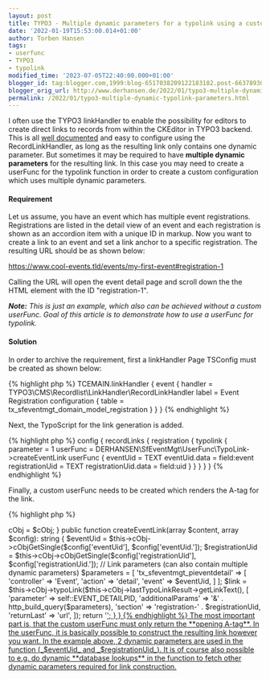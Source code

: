 ```yaml
---
layout: post
title: TYPO3 - Multiple dynamic parameters for a typolink using a custom userFunc
date: '2022-01-19T15:53:00.014+01:00'
author: Torben Hansen
tags:
- userfunc
- TYPO3
- typolink
modified_time: '2023-07-05T22:40:00.000+01:00'
blogger_id: tag:blogger.com,1999:blog-6517038209122183182.post-6637893069431677698
blogger_orig_url: http://www.derhansen.de/2022/01/typo3-multiple-dynamic-typolink-parameters.html
permalink: /2022/01/typo3-multiple-dynamic-typolink-parameters.html
---
```


I often use the TYPO3 linkHandler to enable the possibility for editors to create direct links to records from within
the CKEditor in TYPO3 backend. This is
all [well documented](https://docs.typo3.org/m/typo3/reference-coreapi/11.5/en-us/ApiOverview/LinkBrowser/Linkhandler/Index.html)
and easy to configure using the RecordLinkHandler, as long as the resulting link only contains one dynamic parameter.
But sometimes it may be required to have **multiple dynamic parameters** for the resulting link. In this case you may
need to create a userFunc for the typolink function in order to create a custom configuration which uses multiple
dynamic parameters.

#### Requirement

Let us assume, you have an event which has multiple event registrations. Registrations are listed in the detail view of
an event and each registration is shown as an accordion item with a unique ID in markup. Now you want to create a link
to an event and set a link anchor to a specific registration. The resulting URL should be as shown below:

https://www.cool-events.tld/events/my-first-event#registration-1

Calling the URL will open the event detail page and scroll down the the HTML element with the ID "registration-1".

_**Note:** This is just an example, which also can be achieved without a custom userFunc. Goal of this article is to demonstrate how to use a userFunc for typolink._

#### Solution

In order to archive the requirement, first a linkHandler Page TSConfig must be created as shown below:

{% highlight php %}
TCEMAIN.linkHandler {
    event {
        handler = TYPO3\CMS\Recordlist\LinkHandler\RecordLinkHandler
        label = Event Registration
        configuration {
            table = tx_sfeventmgt_domain_model_registration
        }
    }
}
{% endhighlight %}

Next, the TypoScript for the link generation is added. 

{% highlight php %}
config {
    recordLinks {
        registration {
            typolink {
                parameter = 1
                userFunc = DERHANSEN\SfEventMgt\UserFunc\TypoLink->createEventLink
                userFunc {
                    eventUid = TEXT
                    eventUid.data = field:event
                    registrationUid = TEXT
                    registrationUid.data = field:uid
                }
            }
        }
    }
}
{% endhighlight %}

Finally, a custom userFunc needs to be created which renders the A-tag for the link.

{% highlight php %}
<?php

declare(strict_types=1);

namespace DERHANSEN\SfEventMgt\UserFunc;

use TYPO3\CMS\Frontend\ContentObject\ContentObjectRenderer;

class TypoLink
{
    private const EVENT_DETAILPID = 22;

    // TYPO3 < 12.4
    //public $cObj;

    // TYPO3 12.4+ only
    protected $cObj;

    public function setContentObjectRenderer(ContentObjectRenderer $cObj): void
    {
        $this->cObj = $cObj;
    }

    public function createEventLink(array $content, array $config): string
    {
        $eventUid = $this->cObj->cObjGetSingle($config['eventUid'], $config['eventUid.']);
        $registrationUid = $this->cObj->cObjGetSingle($config['registrationUid'], $config['registrationUid.']);

        // Link parameters (can also contain multiple dynamic parameters)
        $parameters = [
            'tx_sfeventmgt_pieventdetail' => [
                'controller' => 'Event',
                'action' => 'detail',
                'event' => $eventUid,
            ]
        ];

        $link = $this->cObj->typoLink($this->cObj->lastTypoLinkResult->getLinkText(), [
            'parameter' => self::EVENT_DETAILPID,
            'additionalParams' => '&' . http_build_query($parameters),
            'section' => 'registration-' . $registrationUid,
            'returnLast' => 'url',
        ]);

        return '<a href="' . $link . '">';
    }
}
{% endhighlight %}

The most important part is, that the custom userFunc must only return the **opening A-tag**. In the userFunc, it is
basically possible to construct the resulting link however you want. In the example above, 2 dynamic parameters are 
used in the function (_$eventUid_ and _$registrationUid_). It is of course also possible to e.g. do dynamic **database 
lookups** in the function to fetch other dynamic parameters required for link construction.

